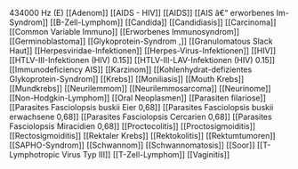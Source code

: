 434000 Hz (E)
[[Adenom]]
[[AIDS - HIV]]
[[AIDS]]
[[AIS â€“ erworbenes Im-Syndrom]]
[[B-Zell-Lymphom]]
[[Candida]]
[[Candidiasis]]
[[Carcinoma]]
[[Common Variable Immuno]]
[[Erworbenes Immunosyndrom]]
[[Germinoblastoma]]
[[Glykoprotein-Syndrom ,]]
[[Granulomatous Slack Haut]]
[[Herpesviridae-Infektionen]]
[[Herpes-Virus-Infektionen]]
[[HIV]]
[[HTLV-III-Infektionen (HIV) 0.15]]
[[HTLV-III-LAV-Infektionen (HIV) 0.15]]
[[Immunodeficiency AIS]]
[[Karzinom]]
[[Kohlenhydrat-defizientes Glykoprotein-Syndrom]]
[[Krebs]]
[[Moniliasis]]
[[Mouth Krebs]]
[[Mundkrebs]]
[[Neurilemmom]]
[[Neurilemmosarcoma]]
[[Neurinome]]
[[Non-Hodgkin-Lymphom]]
[[Oral Neoplasmen]]
[[Parasiten filariose]]
[[Parasites Fasciolopsis buskii Eier 0,68]]
[[Parasites Fasciolopsis buskii erwachsene 0,68]]
[[Parasites Fasciolopsis Cercarien 0,68]]
[[Parasites Fasciolopsis Miracidien 0,68]]
[[Proctocolitis]]
[[Proctosigmoiditis]]
[[Rectosigmoiditis]]
[[Rektaler Krebs]]
[[Rektokolitis]]
[[Rektumtumoren]]
[[SAPHO-Syndrom]]
[[Schwannom]]
[[Schwannomatosis]]
[[Soor]]
[[T-Lymphotropic Virus Typ III]]
[[T-Zell-Lymphom]]
[[Vaginitis]]
